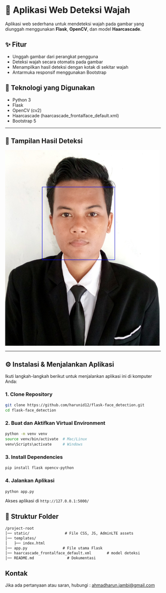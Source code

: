 # 🧠 Aplikasi Web Deteksi Wajah

Aplikasi web sederhana untuk mendeteksi wajah pada gambar yang diunggah menggunakan **Flask**, **OpenCV**, dan model **Haarcascade**.

## ✨ Fitur

- Unggah gambar dari perangkat pengguna
- Deteksi wajah secara otomatis pada gambar
- Menampilkan hasil deteksi dengan kotak di sekitar wajah
- Antarmuka responsif menggunakan Bootstrap

## 🧰 Teknologi yang Digunakan

- Python 3
- Flask
- OpenCV (cv2)
- Haarcascade (haarcascade_frontalface_default.xml)
- Bootstrap 5

---

## 📸 Tampilan Hasil Deteksi

<img src="static/detected_1744080242_profile-ahmad.jpg" alt="Contoh Hasil Deteksi" width="500"/>

---

## ⚙️ Instalasi & Menjalankan Aplikasi

Ikuti langkah-langkah berikut untuk menjalankan aplikasi ini di komputer Anda:

### 1. Clone Repository

```bash
git clone https://github.com/harunid12/flask-face_detection.git
cd flask-face_detection
```

### 2. Buat dan Aktifkan Virtual Environment

```sh
python -m venv venv
source venv/bin/activate  # Mac/Linux
venv\Scripts\activate     # Windows
```

### 3. Install Dependencies

```sh
pip install flask opencv-python
```

### 4. Jalankan Aplikasi

```sh
python app.py
```

Akses aplikasi di `http://127.0.0.1:5000/`

## 📂 Struktur Folder

```
/project-root
│── static/                # File CSS, JS, AdminLTE assets
│── templates/
│   ├── index.html
│── app.py                # File utama Flask
│── haarcascade_frontalface_default.xml       # model deteksi
│── README.md               # Dokumentasi
```

## Kontak

Jika ada pertanyaan atau saran, hubungi : [ahmadharun.jambi@gmail.com](mailto:ahmadharun.jambi@gmail.com)